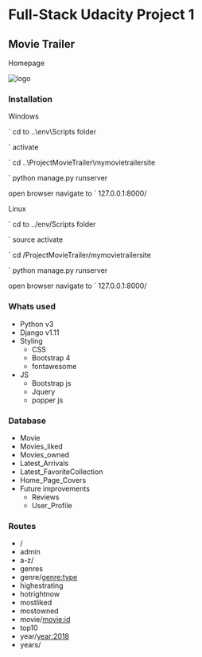 # Full-Stack Udacity Project 1

## Movie Trailer
Homepage

![logo](https://github.com/UndreamtMayhem/Udacity-Full-Stack-Unfinished/blob/master/P1%20MOVIE%20TRAILER%20WEBSITE%20done/Project%20images/movie%20trailer%20design.PNG "didnt read")

### Installation

Windows 

` cd to ..\env\Scripts  folder

` activate

` cd ..\ProjectMovieTrailer\mymovietrailersite 

` python manage.py runserver

open browser navigate to ` 127.0.0.1:8000/


Linux

` cd to ../env/Scripts  folder

` source activate

` cd /ProjectMovieTrailer/mymovietrailersite

` python manage.py runserver


open browser navigate to ` 127.0.0.1:8000/

### Whats used 
- Python v3
- Django v1.11
- Styling
    - CSS
    - Bootstrap 4
    - fontawesome
- JS
    - Bootstrap js
    - Jquery
    - popper js
 
### Database
- Movie
- Movies_liked
- Movies_owned
- Latest_Arrivals
- Latest_FavoriteCollection
- Home_Page_Covers
- Future improvements
    - Reviews
    - User_Profile

### Routes
- /
- admin
- a-z/<letter>
- genres
- genre/<genre:type>
- highestrating
- hotrightnow
- mostliked
- mostowned
- movie/<movie:id>
- top10
- year/<year:2018>
- years/
